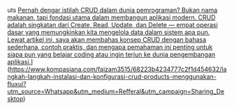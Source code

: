 uts
[Pernah dengar istilah CRUD dalam dunia pemrograman? Bukan nama makanan, tapi fondasi utama dalam membangun aplikasi modern. CRUD adalah singkatan dari Create, Read, Update, dan Delete — empat operasi dasar yang memungkinkan kita mengelola data dalam sistem apa pun. Lewat artikel ini, saya akan membahas konsep CRUD dengan bahasa sederhana, contoh praktis, dan mengapa pemahaman ini penting untuk siapa pun yang belajar coding atau ingin terjun ke dunia pengembangan aplikasi.](https://www.kompasiana.com/faizam3515/68223b4234777c2f1d454632/langkah-langkah-instalasi-dan-konfigurasi-crud-products-menggunakan-fluxui?utm_source=Whatsapp&utm_medium=Refferal&utm_campaign=Sharing_Desktop)](https://www.kompasiana.com/faizam3515/68223b4234777c2f1d454632/langkah-langkah-instalasi-dan-konfigurasi-crud-products-menggunakan-fluxui?utm_source=Whatsapp&utm_medium=Refferal&utm_campaign=Sharing_Desktop)
